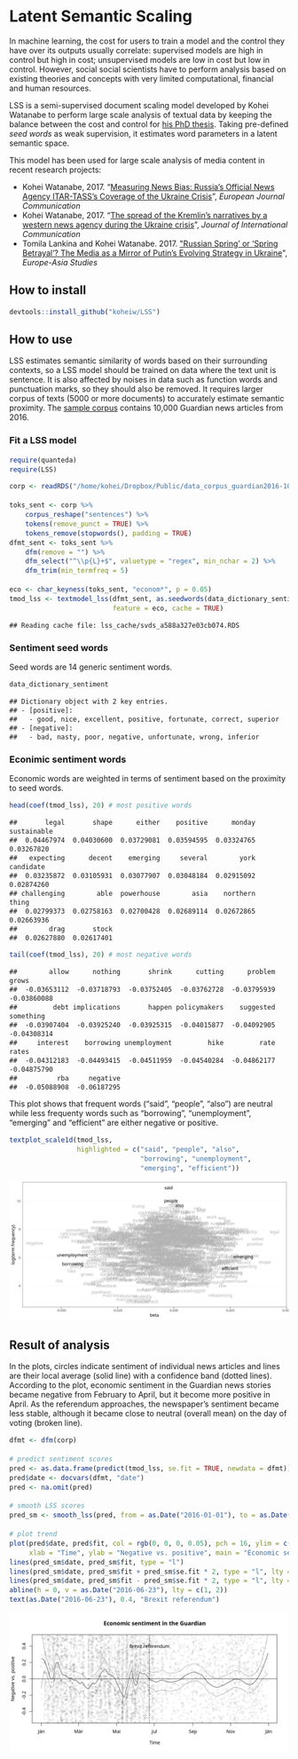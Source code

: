 
# Latent Semantic Scaling

In machine learning, the cost for users to train a model and the control
they have over its outputs usually correlate: supervised models are high
in control but high in cost; unsupervised models are low in cost but low
in control. However, social social scientists have to perform analysis
based on existing theories and concepts with very limited computational,
financial and human resources.

LSS is a semi-supervised document scaling model developed by Kohei
Watanabe to perform large scale analysis of textual data by keeping the
balance between the cost and control for [his PhD
thesis](http://etheses.lse.ac.uk/3658/). Taking pre-defined *seed words*
as weak supervision, it estimates word parameters in a latent semantic
space.

This model has been used for large scale analysis of media content in
recent research projects:

  - Kohei Watanabe, 2017. “[Measuring News Bias: Russia’s Official News
    Agency ITAR-TASS’s Coverage of the Ukraine
    Crisis](http://journals.sagepub.com/eprint/TBc9miIc89njZvY3gyAt/full)”,
    *European Journal Communication*
  - Kohei Watanabe, 2017. “[The spread of the Kremlin’s narratives by a
    western news agency during the Ukraine
    crisis](http://www.tandfonline.com/eprint/h2IHsz2YKce6uJeeCmcd/full)”,
    *Journal of International Communication*
  - Tomila Lankina and Kohei Watanabe. 2017. ["Russian Spring’ or
    ‘Spring Betrayal’? The Media as a Mirror of Putin’s Evolving
    Strategy in
    Ukraine](http://www.tandfonline.com/eprint/tWik7KDfsZv8C2KeNkI5/full)",
    *Europe-Asia Studies*

## How to install

``` r
devtools::install_github("koheiw/LSS")
```

## How to use

LSS estimates semantic similarity of words based on their surrounding
contexts, so a LSS model should be trained on data where the text unit
is sentence. It is also affected by noises in data such as function
words and punctuation marks, so they should also be removed. It requires
larger corpus of texts (5000 or more documents) to accurately estimate
semantic proximity. The [sample
corpus](https://www.dropbox.com/s/kfhdoifes7z7t6j/data_corpus_guardian2016-10k.RDS?dl=1)
contains 10,000 Guardian news articles from 2016.

### Fit a LSS model

``` r
require(quanteda)
require(LSS)
```

``` r
corp <- readRDS("/home/kohei/Dropbox/Public/data_corpus_guardian2016-10k.rds")

toks_sent <- corp %>% 
    corpus_reshape("sentences") %>% 
    tokens(remove_punct = TRUE) %>% 
    tokens_remove(stopwords(), padding = TRUE)
dfmt_sent <- toks_sent %>% 
    dfm(remove = "") %>% 
    dfm_select("^\\p{L}+$", valuetype = "regex", min_nchar = 2) %>% 
    dfm_trim(min_termfreq = 5)

eco <- char_keyness(toks_sent, "econom*", p = 0.05)
tmod_lss <- textmodel_lss(dfmt_sent, as.seedwords(data_dictionary_sentiment),
                          feature = eco, cache = TRUE)
```

    ## Reading cache file: lss_cache/svds_a588a327e03cb074.RDS

### Sentiment seed words

Seed words are 14 generic sentiment words.

``` r
data_dictionary_sentiment
```

    ## Dictionary object with 2 key entries.
    ## - [positive]:
    ##   - good, nice, excellent, positive, fortunate, correct, superior
    ## - [negative]:
    ##   - bad, nasty, poor, negative, unfortunate, wrong, inferior

### Econimic sentiment words

Economic words are weighted in terms of sentiment based on the proximity
to seed
    words.

``` r
head(coef(tmod_lss), 20) # most positive words
```

    ##       legal       shape      either    positive      monday sustainable 
    ##  0.04467974  0.04030600  0.03729081  0.03594595  0.03324765  0.03267820 
    ##   expecting      decent    emerging     several        york   candidate 
    ##  0.03235872  0.03105931  0.03077907  0.03048184  0.02915092  0.02874260 
    ## challenging        able  powerhouse        asia    northern       thing 
    ##  0.02799373  0.02758163  0.02700428  0.02689114  0.02672865  0.02663936 
    ##        drag       stock 
    ##  0.02627880  0.02617401

``` r
tail(coef(tmod_lss), 20) # most negative words
```

    ##        allow      nothing       shrink      cutting      problem        grows 
    ##  -0.03653112  -0.03718793  -0.03752405  -0.03762728  -0.03795939  -0.03860088 
    ##         debt implications       happen policymakers    suggested    something 
    ##  -0.03907404  -0.03925240  -0.03925315  -0.04015877  -0.04092905  -0.04308314 
    ##     interest    borrowing unemployment         hike         rate        rates 
    ##  -0.04312183  -0.04493415  -0.04511959  -0.04540284  -0.04862177  -0.04875790 
    ##          rba     negative 
    ##  -0.05088908  -0.06187295

This plot shows that frequent words (“said”, “people”, “also”) are
neutral while less frequenty words such as “borrowing”, “unemployment”,
“emerging” and “efficient” are either negative or positive.

``` r
textplot_scale1d(tmod_lss, 
                 highlighted = c("said", "people", "also",
                                 "borrowing", "unemployment",
                                 "emerging", "efficient"))
```

![](images/unnamed-chunk-7-1.png)<!-- -->

## Result of analysis

In the plots, circles indicate sentiment of individual news articles and
lines are their local average (solid line) with a confidence band
(dotted lines). According to the plot, economic sentiment in the
Guardian news stories became negative from February to April, but it
become more positive in April. As the referendum approaches, the
newspaper’s sentiment became less stable, although it became close to
neutral (overall mean) on the day of voting (broken line).

``` r
dfmt <- dfm(corp)

# predict sentiment scores
pred <- as.data.frame(predict(tmod_lss, se.fit = TRUE, newdata = dfmt))
pred$date <- docvars(dfmt, "date")
pred <- na.omit(pred)

# smooth LSS scores
pred_sm <- smooth_lss(pred, from = as.Date("2016-01-01"), to = as.Date("2016-12-31"))

# plot trend
plot(pred$date, pred$fit, col = rgb(0, 0, 0, 0.05), pch = 16, ylim = c(-0.5, 0.5),
     xlab = "Time", ylab = "Negative vs. positive", main = "Economic sentiment in the Guardian")
lines(pred_sm$date, pred_sm$fit, type = "l")
lines(pred_sm$date, pred_sm$fit + pred_sm$se.fit * 2, type = "l", lty = 3)
lines(pred_sm$date, pred_sm$fit - pred_sm$se.fit * 2, type = "l", lty = 3)
abline(h = 0, v = as.Date("2016-06-23"), lty = c(1, 2))
text(as.Date("2016-06-23"), 0.4, "Brexit referendum")
```

![](images/unnamed-chunk-8-1.png)<!-- -->
